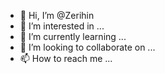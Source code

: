 - 👋 Hi, I’m @Zerihin
- 👀 I’m interested in ...
- 🌱 I’m currently learning ...
- 💞️ I’m looking to collaborate on ...
- 📫 How to reach me ...

<!---
Zerihin/Zerihin is a ✨ special ✨ repository because its `README.md` (this file) appears on your GitHub profile.
You can click the Preview link to take a look at your changes.
--->
